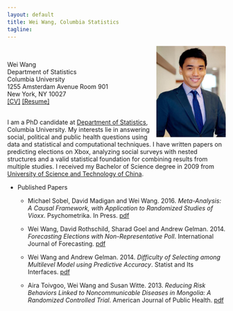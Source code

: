 ```yaml
---
layout: default
title: Wei Wang, Columbia Statistics 
tagline: 
---
```

<img src="figures/ssw.jpg" style="float:right" width="160" height="210" />
</p><br><br>
Wei Wang <br>
Department of Statistics<br>
Columbia University<br>
1255 Amsterdam Avenue Room 901<br>
New York, NY 10027
<br>
<a href="CV_WeiWang.pdf">[CV]</a>
<a href="resume_WeiWang.pdf">[Resume]</a><br><br></p>

<p>I am a PhD candidate at <a href="http://stat.columbia.edu">Department of
Statistics</a>, Columbia University. My interests lie in answering social,
political and public health questions using data and statistical and
computational techniques. I have written papers on predicting elections on Xbox,
analyzing social surveys with nested structures and a valid statistical
foundation for combining results from multiple studies. I received my Bachelor of
Science degree in 2009 from <a href="http://en.ustc.edu.cn/">University of
Science and Technology of China</a>. </p>


* Published Papers
   - Michael Sobel, David Madigan and Wei Wang. 2016. _Meta-Analysis: A Causal Framework,
     with Application to Randomized Studies of
     Vioxx_. Psychometrika. In Press. [pdf](research/meta-analysis-a-causal-framework.pdf)

   - Wei Wang, David Rothschild, Sharad Goel and Andrew Gelman. 2014. _Forecasting
     Elections  with Non-Representative Poll_. International Journal of
     Forecasting. [pdf](research/forecasting-with-nonrepresentative-polls.pdf)

   - Wei Wang and Andrew Gelman. 2014. _Difficulty of Selecting among Multilevel Model
    using Predictive Accuracy_. Statist and Its
    Interfaces. [pdf](research/difficulty-of-selecting-multilevel-models.pdf)

   - Aira Toivgoo, Wei Wang and Susan Witte. 2013.  _Reducing Risk
    Behaviors Linked to Noncommunicable Diseases in Mongolia: A Randomized Controlled
    Trial_. American Journal of Public Health.
    [pdf](research/reducing-risk-behaviros-linked-to-noncommunicable-diseases.pdf)




